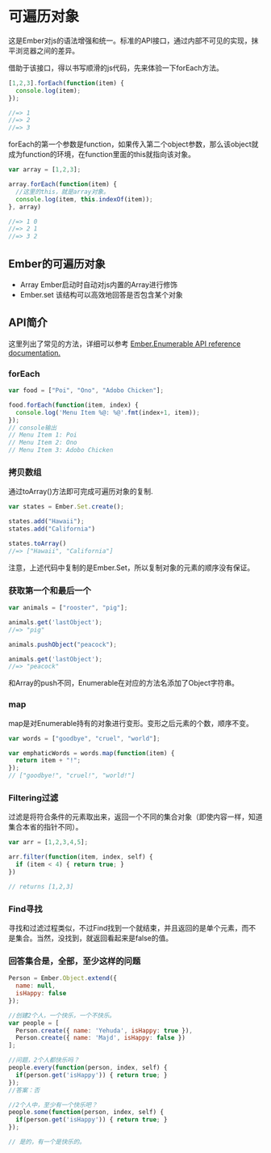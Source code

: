 # 可遍历对象

这是Ember对js的语法增强和统一。标准的API接口，通过内部不可见的实现，抹平浏览器之间的差异。

借助于该接口，得以书写顺滑的js代码，先来体验一下forEach方法。

```javascript
[1,2,3].forEach(function(item) {
  console.log(item);
});

//=> 1
//=> 2
//=> 3
```
forEach的第一个参数是function，如果传入第二个object参数，那么该object就成为function的环境，在function里面的this就指向该对象。

```javascript
var array = [1,2,3];

array.forEach(function(item) {
  //这里的this，就是array对象。
  console.log(item, this.indexOf(item));
}, array)

//=> 1 0
//=> 2 1
//=> 3 2
```

## Ember的可遍历对象
* Array Ember启动时自动对js内置的Array进行修饰
* Ember.set 该结构可以高效地回答是否包含某个对象

## API简介

这里列出了常见的方法，详细可以参考 [Ember.Enumerable API reference documentation.](http://emberjs.com/api/classes/Ember.Enumerable.html)

### forEach

```javascript
var food = ["Poi", "Ono", "Adobo Chicken"];

food.forEach(function(item, index) {
  console.log('Menu Item %@: %@'.fmt(index+1, item));
});
// console输出
// Menu Item 1: Poi
// Menu Item 2: Ono
// Menu Item 3: Adobo Chicken
```

### 拷贝数组

通过toArray()方法即可完成可遍历对象的复制.
```javascript
var states = Ember.Set.create();

states.add("Hawaii");
states.add("California")

states.toArray()
//=> ["Hawaii", "California"]
```
注意，上述代码中复制的是Ember.Set，所以复制对象的元素的顺序没有保证。

### 获取第一个和最后一个
```javascript
var animals = ["rooster", "pig"];

animals.get('lastObject');
//=> "pig"

animals.pushObject("peacock");

animals.get('lastObject');
//=> "peacock"
```
和Array的push不同，Enumerable在对应的方法名添加了Object字符串。

### map

map是对Enumerable持有的对象进行变形。变形之后元素的个数，顺序不变。
```javascript
var words = ["goodbye", "cruel", "world"];

var emphaticWords = words.map(function(item) {
  return item + "!";
});
// ["goodbye!", "cruel!", "world!"]
```

### Filtering过滤

过滤是将符合条件的元素取出来，返回一个不同的集合对象（即使内容一样，知道集合本省的指针不同）。
```javascript
var arr = [1,2,3,4,5];

arr.filter(function(item, index, self) {
  if (item < 4) { return true; }
})

// returns [1,2,3]
```

### Find寻找

寻找和过滤过程类似，不过Find找到一个就结束，并且返回的是单个元素，而不是集合。当然，没找到，就返回看起来是false的值。

### 回答集合是，全部，至少这样的问题

```javascript
Person = Ember.Object.extend({
  name: null,
  isHappy: false
});

//创建2个人，一个快乐，一个不快乐。
var people = [
  Person.create({ name: 'Yehuda', isHappy: true }),
  Person.create({ name: 'Majd', isHappy: false })
];

//问题，2个人都快乐吗？
people.every(function(person, index, self) {
  if(person.get('isHappy')) { return true; }
});
//答案：否
```

```javascript
//2个人中，至少有一个快乐吧？
people.some(function(person, index, self) {
  if(person.get('isHappy')) { return true; }
});

// 是的，有一个是快乐的。
```
